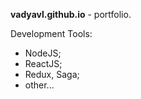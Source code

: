 **vadyavl.github.io** - portfolio.

Development Tools:
* NodeJS;
* ReactJS;
* Redux, Saga;
* other...
